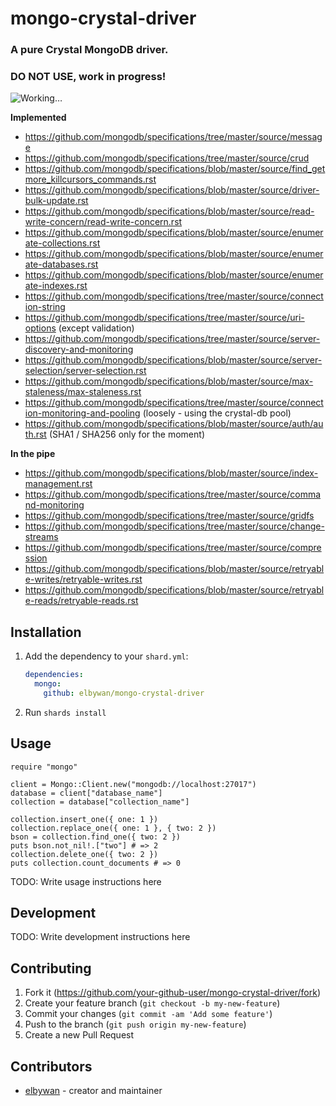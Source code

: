 # mongo-crystal-driver

### A pure Crystal MongoDB driver.

### DO NOT USE, work in progress!

![Working…](https://media.giphy.com/media/o0vwzuFwCGAFO/giphy.gif)

**Implemented**

- https://github.com/mongodb/specifications/tree/master/source/message
- https://github.com/mongodb/specifications/tree/master/source/crud
- https://github.com/mongodb/specifications/blob/master/source/find_getmore_killcursors_commands.rst
- https://github.com/mongodb/specifications/blob/master/source/driver-bulk-update.rst
- https://github.com/mongodb/specifications/blob/master/source/read-write-concern/read-write-concern.rst
- https://github.com/mongodb/specifications/blob/master/source/enumerate-collections.rst
- https://github.com/mongodb/specifications/blob/master/source/enumerate-databases.rst
- https://github.com/mongodb/specifications/blob/master/source/enumerate-indexes.rst
- https://github.com/mongodb/specifications/tree/master/source/connection-string
- https://github.com/mongodb/specifications/tree/master/source/uri-options (except validation)
- https://github.com/mongodb/specifications/tree/master/source/server-discovery-and-monitoring
- https://github.com/mongodb/specifications/blob/master/source/server-selection/server-selection.rst
- https://github.com/mongodb/specifications/blob/master/source/max-staleness/max-staleness.rst
- https://github.com/mongodb/specifications/tree/master/source/connection-monitoring-and-pooling (loosely - using the crystal-db pool)
- https://github.com/mongodb/specifications/blob/master/source/auth/auth.rst (SHA1 / SHA256 only for the moment)

**In the pipe**

- https://github.com/mongodb/specifications/blob/master/source/index-management.rst
- https://github.com/mongodb/specifications/tree/master/source/command-monitoring
- https://github.com/mongodb/specifications/tree/master/source/gridfs
- https://github.com/mongodb/specifications/tree/master/source/change-streams
- https://github.com/mongodb/specifications/tree/master/source/compression
- https://github.com/mongodb/specifications/blob/master/source/retryable-writes/retryable-writes.rst
- https://github.com/mongodb/specifications/blob/master/source/retryable-reads/retryable-reads.rst

## Installation

1. Add the dependency to your `shard.yml`:

   ```yaml
   dependencies:
     mongo:
       github: elbywan/mongo-crystal-driver
   ```

2. Run `shards install`

## Usage

```crystal
require "mongo"

client = Mongo::Client.new("mongodb://localhost:27017")
database = client["database_name"]
collection = database["collection_name"]

collection.insert_one({ one: 1 })
collection.replace_one({ one: 1 }, { two: 2 })
bson = collection.find_one({ two: 2 })
puts bson.not_nil!.["two"] # => 2
collection.delete_one({ two: 2 })
puts collection.count_documents # => 0
```

TODO: Write usage instructions here

## Development

TODO: Write development instructions here

## Contributing

1. Fork it (<https://github.com/your-github-user/mongo-crystal-driver/fork>)
2. Create your feature branch (`git checkout -b my-new-feature`)
3. Commit your changes (`git commit -am 'Add some feature'`)
4. Push to the branch (`git push origin my-new-feature`)
5. Create a new Pull Request

## Contributors

- [elbywan](https://github.com/your-github-user) - creator and maintainer
